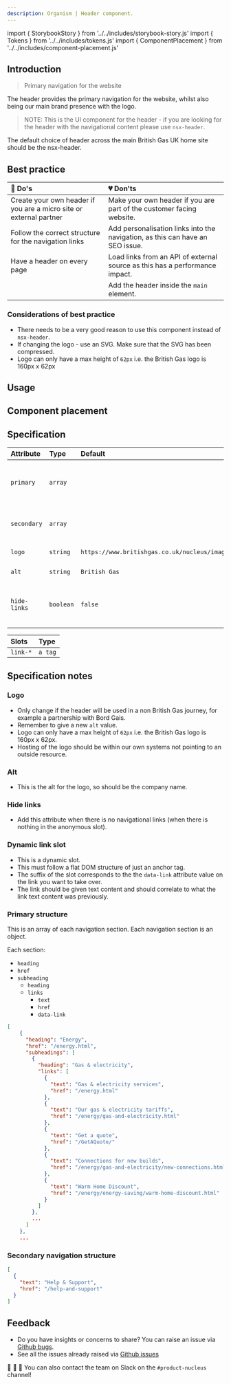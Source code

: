 ```yaml
---
description: Organism | Header component.
---
```


import { StorybookStory } from '../../includes/storybook-story.js'
import { Tokens } from '../../includes/tokens.js'
import { ComponentPlacement } from '../../includes/component-placement.js'

## Introduction

> Primary navigation for the website

The header provides the primary navigation for the website, whilst also being our main brand presence with the logo.

> NOTE: This is the UI component for the header - if you are looking for the header with the navigational content please use `nsx-header`.

The default choice of header across the main British Gas UK home site should be the nsx-header.

## Best practice

| 💚 Do's | 💔 Don'ts |
| :--- | :--- |
| Create your own header if you are a micro site or external partner | Make your own header if you are part of the customer facing website. |
| Follow the correct structure for the navigation links | Add personalisation links into the navigation, as this can have an SEO issue. |
| Have a header on every page | Load links from an API of external source as this has a performance impact. |
|  | Add the header inside the `main` element. |

### Considerations of best practice

* There needs to be a very good reason to use this component instead of `nsx-header`.
* If changing the logo - use an SVG. Make sure that the SVG has been compressed.
* Logo can only have a max height of `62px` i.e. the British Gas logo is 160px x 62px

## Usage

<StorybookStory story="components-ns-header--standard"></StorybookStory>

## Component placement

<ComponentPlacement component="ns-header"></ComponentPlacement>


## Specification

| Attribute | Type | Default | Options | Description |
| :--- | :--- | :--- | :--- | :--- |
| `primary`    | `array` |  |  | Primary navigation heading, subheadings and links |
| `secondary`    | `array` |  |  | Secondary navigation links and buttons |
| `logo`    | `string` | `https://www.britishgas.co.uk/nucleus/images/logo.svg` |  |URL to point to logo|
| `alt`    | `string` | `British Gas` |  |Alternative text for logo|
| `hide-links` | `boolean` | `false` | `true`,`false` |Hide navigation and related navigational elements|

| Slots | Type |
| :--- | :--- |
| `link-*` | `a tag` |

## Specification notes

### Logo

* Only change if the header will be used in a non British Gas journey, for example a partnership with Bord Gais.
* Remember to give a new `alt` value.
* Logo can only have a max height of `62px` i.e. the British Gas logo is 160px x 62px.
* Hosting of the logo should be within our own systems not pointing to an outside resource.

### Alt

* This is the alt for the logo, so should be the company name.

### Hide links

* Add this attribute when there is no navigational links (when there is nothing in the anonymous slot).

### Dynamic link slot

* This is a dynamic slot.
* This must follow a flat DOM structure of just an anchor tag.
* The suffix of the slot corresponds to the the `data-link` attribute value on the link you want to take over.
* The link should be given text content and should correlate to what the link text content was previously.

### Primary structure

This is an array of each navigation section. Each navigation section is an object.

Each section:

* `heading`
* `href`
* `subheading`
  * `heading`
  * `links`
    * `text`
    * `href`
    * `data-link`

```json
[
    {
      "heading": "Energy",
      "href": "/energy.html",
      "subheadings": [
        {
          "heading": "Gas & electricity",
          "links": [
            {
              "text": "Gas & electricity services",
              "href": "/energy.html"
            },
            {
              "text": "Our gas & electricity tariffs",
              "href": "/energy/gas-and-electricity.html"
            },
            {
              "text": "Get a quote",
              "href": "/GetAQuote/"
            },
            {
              "text": "Connections for new builds",
              "href": "/energy/gas-and-electricity/new-connections.html"
            },
            {
              "text": "Warm Home Discount",
              "href": "/energy/energy-saving/warm-home-discount.html"
            }
          ]
        },
        ...
      ]
    },
    ...
```

### Secondary navigation structure

```json
[
  {
    "text": "Help & Support",
    "href": "/help-and-support"
  }
]
```

<Tokens component="header"></Tokens>

## Feedback

* Do you have insights or concerns to share? You can raise an issue via [Github bugs](https://github.com/ConnectedHomes/nucleus/issues/new?assignees=&labels=Bug&template=a--bug-report.md&title=[bug]%20[ns-header]).
* See all the issues already raised via [Github issues](https://github.com/connectedHomes/nucleus/issues?utf8=%E2%9C%93&q=is%3Aopen+is%3Aissue+label%3ABug+[ns-header])

💩 🎉 🦄 You can also contact the team on Slack on the `#product-nucleus` channel!
